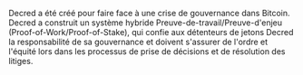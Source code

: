 Decred a été créé pour faire face à une crise de gouvernance dans Bitcoin. Decred a construit un système hybride Preuve-de-travail/Preuve-d'enjeu (Proof-of-Work/Proof-of-Stake), qui confie aux détenteurs de jetons Decred la responsabilité de sa gouvernance et doivent s'assurer de l'ordre et l'équité lors dans les processus de prise de décisions et de résolution des litiges.
